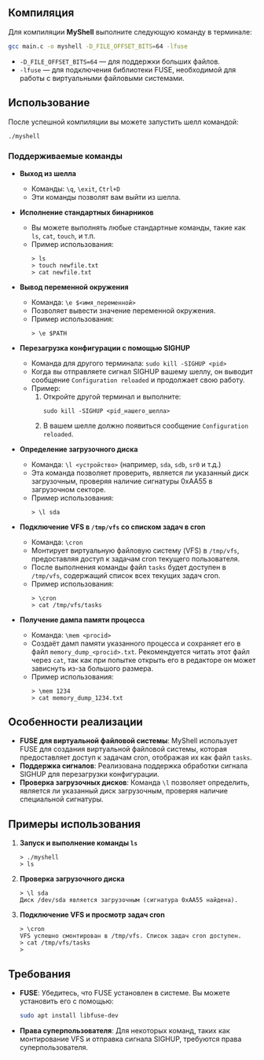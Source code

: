 ## Компиляция

Для компиляции **MyShell** выполните следующую команду в терминале:

```bash
gcc main.c -o myshell -D_FILE_OFFSET_BITS=64 -lfuse
```

- `-D_FILE_OFFSET_BITS=64` — для поддержки больших файлов.
- `-lfuse` — для подключения библиотеки FUSE, необходимой для работы с виртуальными файловыми системами.

## Использование

После успешной компиляции вы можете запустить шелл командой:

```bash
./myshell
```

### Поддерживаемые команды

- **Выход из шелла**
  - Команды: `\q`, `\exit`, `Ctrl+D`
  - Эти команды позволят вам выйти из шелла.

- **Исполнение стандартных бинарников**
  - Вы можете выполнять любые стандартные команды, такие как `ls`, `cat`, `touch`, и т.п.
  - Пример использования:
    ```
    > ls
    > touch newfile.txt
    > cat newfile.txt
    ```

- **Вывод переменной окружения**
  - Команда: `\e $<имя_переменной>`
  - Позволяет вывести значение переменной окружения.
  - Пример использования:
    ```
    > \e $PATH
    ```

- **Перезагрузка конфигурации с помощью SIGHUP**
  - Команда для другого терминала: `sudo kill -SIGHUP <pid>`
  - Когда вы отправляете сигнал SIGHUP вашему шеллу, он выводит сообщение `Configuration reloaded` и продолжает свою работу.
  - Пример:
    1. Откройте другой терминал и выполните:
       ```
       sudo kill -SIGHUP <pid_нашего_шелла>
       ```
    2. В вашем шелле должно появиться сообщение `Configuration reloaded`.

- **Определение загрузочного диска**
  - Команда: `\l <устройство>` (например, `sda`, `sdb`, `sr0` и т.д.)
  - Эта команда позволяет проверить, является ли указанный диск загрузочным, проверяя наличие сигнатуры 0xAA55 в загрузочном секторе.
  - Пример использования:
    ```
    > \l sda
    ```

- **Подключение VFS в `/tmp/vfs` со списком задач в cron**
  - Команда: `\cron`
  - Монтирует виртуальную файловую систему (VFS) в `/tmp/vfs`, предоставляя доступ к задачам cron текущего пользователя.
  - После выполнения команды файл `tasks` будет доступен в `/tmp/vfs`, содержащий список всех текущих задач cron.
  - Пример использования:
    ```
    > \cron
    > cat /tmp/vfs/tasks
    ```

- **Получение дампа памяти процесса**
  - Команда: `\mem <procid>`
  - Создаёт дамп памяти указанного процесса и сохраняет его в файл `memory_dump_<procid>.txt`. Рекомендуется читать этот файл через `cat`, так как при попытке открыть его в редакторе он может зависнуть из-за большого размера.
  - Пример использования:
    ```
    > \mem 1234
    > cat memory_dump_1234.txt
    ```

## Особенности реализации

- **FUSE для виртуальной файловой системы**: MyShell использует FUSE для создания виртуальной файловой системы, которая предоставляет доступ к задачам cron, отображая их как файл `tasks`.
- **Поддержка сигналов**: Реализована поддержка обработки сигнала SIGHUP для перезагрузки конфигурации.
- **Проверка загрузочных дисков**: Команда `\l` позволяет определить, является ли указанный диск загрузочным, проверяя наличие специальной сигнатуры.

## Примеры использования

1. **Запуск и выполнение команды `ls`**
   ```
   > ./myshell
   > ls
   ```

2. **Проверка загрузочного диска**
   ```
   > \l sda
   Диск /dev/sda является загрузочным (сигнатура 0xAA55 найдена).
   ```

3. **Подключение VFS и просмотр задач cron**
   ```
   > \cron
   VFS успешно смонтирован в /tmp/vfs. Список задач cron доступен.
   > cat /tmp/vfs/tasks
   > 
   ```

## Требования

- **FUSE**: Убедитесь, что FUSE установлен в системе. Вы можете установить его с помощью:
  ```bash
  sudo apt install libfuse-dev
  ```

- **Права суперпользователя**: Для некоторых команд, таких как монтирование VFS и отправка сигнала SIGHUP, требуются права суперпользователя.


